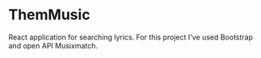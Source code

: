 # ThemMusic
React application for searching lyrics. 
For this project I've used Bootstrap and open API Musixmatch. 
